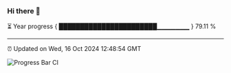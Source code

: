 ### Hi there 👋

⏳ Year progress { ███████████████████████▁▁▁▁▁▁▁ } 79.11 %

---

⏰ Updated on Wed, 16 Oct 2024 12:48:54 GMT

![Progress Bar CI](https://github.com/liununu/liununu/workflows/Progress%20Bar%20CI/badge.svg)
